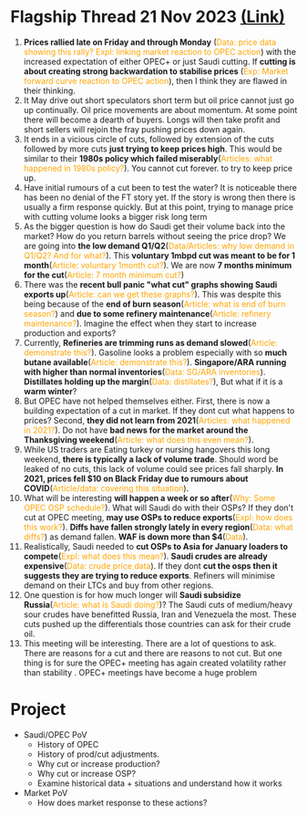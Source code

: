 # Flagship Thread 21 Nov 2023 [(Link)](https://twitter.com/houseofbeingg/status/1727006026053079181)

<style>
r { color: Orange }
</style>

1.  **Prices rallied late on Friday and through Monday** (<r>Data: price data showing this rally? Expl: linking market reaction to OPEC action</r>) with the increased expectation of either OPEC+ or just Saudi cutting. If **cutting is about creating strong backwardation to stabilise prices** (<r>Exp: Market forward curve reaction to OPEC action</r>), then I think they are flawed in their thinking.
2.  It May drive out short speculators short term but oil price cannot just go up continually. Oil price movements are about momentum. At some point there will become a dearth of buyers. Longs will then take profit and short sellers will rejoin the fray pushing prices down again.
3. It ends in a vicious circle of cuts, followed by extension of the cuts followed by more cuts **just trying to keep prices high**. This would be similar to their **1980s policy which failed miserably**(<r>Articles: what happened in 1980s policy?</r>). You cannot cut forever. to try to keep price up.
4. Have initial rumours of a cut been to test the water? It is noticeable there has been no denial of the FT story yet. If the story is wrong then there is usually a firm response quickly. But at this point, trying to manage price with cutting volume looks a bigger risk long term
5. As the bigger question is how do Saudi get their volume back into the market? How do you return barrels without seeing the price drop? We are going into **the low demand Q1/Q2**(<r>Data/Articles: why low demand in Q1/Q2? And for what?</r>). This **voluntary 1mbpd cut was meant to be for 1 month**(<r>Article: voluntary 1month cut?</r>). We are now **7 months minimum for the cut**(<r>Article: 7 month minimum cut?</r>)
6. There was the **recent bull panic "what cut" graphs showing Saudi exports up**(<r>Article: can we get these graphs?</r>). This was despite this being because of the **end of burn season**(<r>Article: what is end of burn season?</r>) and **due to some refinery maintenance**(<r>Article: refinery maintenance?</r>). Imagine the effect when they start to increase production and exports?
7. Currently, **Refineries are trimming runs as demand slowed**(<r>Article: demonstrate this?</r>). Gasoline looks a problem especially with so **much butane available**(<r>Article: demonstrate this?</r>). **Singapore/ARA running with higher than normal inventories**(<r>Data: SG/ARA inventories</r>).  **Distillates holding up the margin**(<r>Data: distillates?</r>), But what if it is a **warm winter**?
8. But OPEC have not helped themselves either. First, there is now a building expectation of a cut in market. If they dont cut what happens to prices? Second, **they did not learn from 2021**(<r>Articles: what happened in 2021?</r>). Do not have **bad news for the market around the Thanksgiving weekend**(<r>Article: what does this even mean?</r>).
9. While US traders are Eating turkey or nursing  hangovers this long weekend, **there is typically a lack of volume trade**. Should word be leaked of no cuts, this lack of volume could see prices fall sharply. **In 2021, prices fell $10 on Black Friday due to rumours about COVID**(<r>Article/data: covering this situation</r>).
10. What will be interesting **will happen a week or so after**(<r>Why: Some OPEC OSP schedule?</r>). What will Saudi do with their OSPs? If they don't cut at OPEC meeting, **may use OSPs to reduce exports**(<r>Expl: how does this work?</r>). **Diffs have fallen strongly lately in every region**(<r>Data: what diffs?</r>) as demand fallen. **WAF is down more than $4**(<r>Data</r>).
11. Realistically, Saudi needed to **cut OSPs to Asia for January loaders to compete**(<r>Expl: what does this mean?</r>). **Saudi crudes are already expensive**(<r>Data: crude price data</r>). If they dont **cut the osps then it suggests they are trying to reduce exports**. Refiners will minimise demand on their LTCs and buy from other regions.
12. One question is for how much longer will **Saudi subsidize Russia**(<r>Article: what is Saudi doing?</r>)? The Saudi cuts of medium/heavy sour crudes have benefitted Russia, Iran and Venezuela the most. These cuts pushed up the differentials those countries can ask for their crude oil.
13. This meeting will be interesting. There are a lot of questions to ask. There are reasons for a cut and there are reasons to not cut. But one thing is for sure the OPEC+ meeting has again created volatility rather than stability . OPEC+ meetings have become a huge problem

# Project

* Saudi/OPEC PoV
  * History of OPEC
  * History of prod/cut adjustments.
  * Why cut or increase production?
  * Why cut or increase OSP?
  * Examine historical data + situations and understand how it works
* Market PoV
  * How does market response to these actions?
